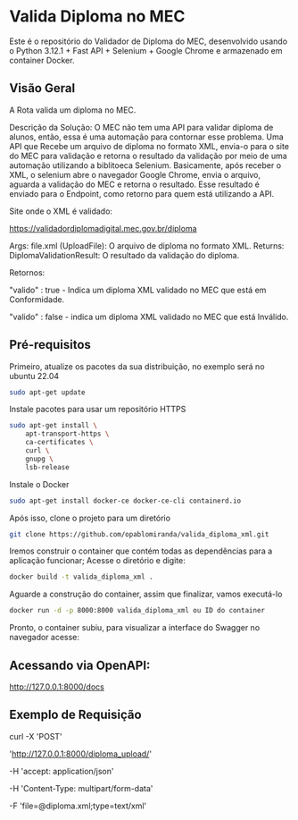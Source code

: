 # Valida Diploma no MEC

Este é o repositório do Validador de Diploma do MEC, desenvolvido usando o Python 3.12.1 + Fast API + Selenium + Google Chrome e armazenado em container Docker.

## Visão Geral


A Rota valida um diploma no MEC.

Descrição da Solução:
O MEC não tem uma API para validar diploma de alunos, então, essa é uma automação para contornar esse problema.
Uma API que Recebe um arquivo de diploma no formato XML, envia-o para o site do MEC para validação e retorna o resultado da validação por meio de uma automação utilizando a biblitoeca Selenium. Basicamente, após receber o XML, o selenium abre o navegador Google Chrome, envia o arquivo, aguarda a validação do MEC e retorna o resultado. Esse resultado é enviado para o Endpoint, como retorno para quem está utilizando a API.

Site onde o XML é validado:

https://validadordiplomadigital.mec.gov.br/diploma


Args: file.xml (UploadFile): O arquivo de diploma no formato XML. Returns: DiplomaValidationResult: O resultado da validação do diploma.

Retornos:

"valido" : true - Indica um diploma XML validado no MEC que está em Conformidade.

"valido" : false - indica um diploma XML validado no MEC que está Inválido.


## Pré-requisitos

Primeiro, atualize os pacotes da sua distribuição, no exemplo será no ubuntu 22.04

```bash
sudo apt-get update 
```

Instale pacotes para usar um repositório HTTPS

```bash
sudo apt-get install \
    apt-transport-https \
    ca-certificates \
    curl \
    gnupg \
    lsb-release
```

Instale o Docker

```bash
sudo apt-get install docker-ce docker-ce-cli containerd.io
```

Após isso, clone o projeto para um diretório

```bash
git clone https://github.com/opablomiranda/valida_diploma_xml.git
```

Iremos construir o container que contém todas as dependências para a aplicação funcionar; Acesse o diretório e digite:
```bash
docker build -t valida_diploma_xml .
```

Aguarde a construção do container, assim que finalizar, vamos executá-lo

```bash
docker run -d -p 8000:8000 valida_diploma_xml ou ID do container
```
Pronto, o container subiu, para visualizar a interface do Swagger no navegador acesse:

## Acessando via OpenAPI:

http://127.0.0.1:8000/docs


## Exemplo de Requisição

curl -X 'POST'

'http://127.0.0.1:8000/diploma_upload/'

-H 'accept: application/json'

-H 'Content-Type: multipart/form-data'

-F 'file=@diploma.xml;type=text/xml'